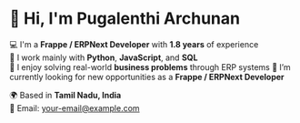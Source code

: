 # 👋 Hi, I'm Pugalenthi Archunan

💻 I'm a **Frappe / ERPNext Developer** with **1.8 years** of experience  
🐍 I work mainly with **Python**, **JavaScript**, and **SQL**  
🧠 I enjoy solving real-world **business problems** through ERP systems 
🚀 I’m currently looking for new opportunities as a **Frappe / ERPNext Developer**  

🌍 Based in **Tamil Nadu, India**  
📧 Email: your-email@example.com
